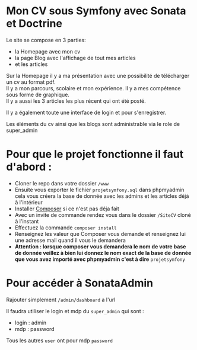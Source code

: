 
# Mon CV sous Symfony avec Sonata et Doctrine

Le site se compose en 3 parties: 
- la Homepage avec mon cv
- la page Blog avec l'affichage de tout mes articles
- et les articles

Sur la Homepage il y a ma présentation avec une possibilité de télécharger un cv au format pdf. \
Il y a mon parcours, scolaire et mon expérience. Il y a mes compétence sous forme de graphique. \
Il y a aussi les 3 articles les plus récent qui ont été posté. 

Il y a également toute une interface de login et pour s'enregistrer.

Les éléments du cv ainsi que les blogs sont administrable via le role de super_admin 

# Pour que le projet fonctionne il faut d'abord : 
- Cloner le repo dans votre dossier `/www` 
- Ensuite vous exporter le fichier  `projetsymfony.sql` dans phpmyadmin cela vous créera la base de donnée avec les admins et les articles déjà à l'intérieur
- Installer [Composer](https://getcomposer.org/download/) si ce n'est pas déja fait
- Avec un invite de commande rendez vous dans le dossier `/SiteCV` cloné à l'instant 
- Effectuez la commande `composer install`
- Renseignez les valeur que Composer vous demande et renseignez lui une adresse mail quand il vous le demandera
- **Attention : lorsque composer vous demandera le nom de votre base de donnée veillez à bien lui donnez le nom exact de la base de donnée que vous avez importé avec phpmyadmin c'est à dire** `projetsymfony` 


# Pour accéder à SonataAdmin

Rajouter simplement `/admin/dashboard` a l'url

Il faudra utiliser le login et mdp du `super_admin` qui sont : 
- login : admin
- mdp : password

Tous les autres `user` ont pour mdp `password`

